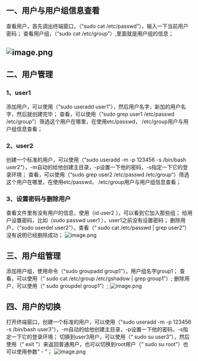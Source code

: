 ## 一、用户与用户组信息查看
查看用户，首先调出终端窗口，（“sudo cat /etc/passwd”），输入一下当前用户密码；
查看用户组，（“sudo cat /etc/group”）,里面就是用户组的信息；
## ![image.png](https://cdn.nlark.com/yuque/0/2023/png/33625181/1684823017489-4068bebf-7a4d-4886-bbd3-db0285418a20.png#averageHue=%2358183a&clientId=u6f65cfdd-92a3-4&from=paste&height=800&id=u1a4b00e7&originHeight=1200&originWidth=1920&originalType=binary&ratio=1.5&rotation=0&showTitle=false&size=2226484&status=done&style=none&taskId=u3ee157a1-0408-486a-85e7-e4e2f33d5a7&title=&width=1280)
## 二、用户管理
### 1、user1
添加用户，可以使用（“sudo useradd user1”），然后用户名字，新加的用户名字，然后就创建完毕；
查看，可以使用（“sudo grep user1 /etc/passwd  /etc/group”）筛选这个用户在哪里，在使用etc/passwd， /etc/group用户与用户组信息查看；
### 2、user2
创建一个标准的用户，可以使用（“sudo useradd -m -p 123456 -s /bin/bash user2”），-m自动的给他创建主目录，-p设置一下他的密码，-s指定一下它的登录环境；
查看，可以使用（“sudo grep user2 /etc/passwd /etc/group”）筛选这个用户在哪里，在使用etc/passwd， /etc/group用户与用户组信息查看；
### 3、设置密码与删除用户
查看文件里有没有用户的信息，使用（id user2 ），可以看到它加入那些组；
给用户设置密码，比如（sudo passwd user1  ），user1之前没有设置密码；
删除用户，（“sudo userdel user2”），查看（“ sudo cat /etc/passwd | grep user2”）没有说明已经删除成功；
![image.png](https://cdn.nlark.com/yuque/0/2023/png/33625181/1684825258908-cd72bf06-caae-4c9a-bfe7-fb4d789d31f7.png#averageHue=%235a193b&clientId=u6f65cfdd-92a3-4&from=paste&height=794&id=u057315b2&originHeight=1191&originWidth=1920&originalType=binary&ratio=1.5&rotation=0&showTitle=false&size=2299549&status=done&style=none&taskId=uf25763b9-c59c-4aa7-832d-721546c1fde&title=&width=1280)
## 三、用户组管理
添加用户组，使用命令（“sudo groupadd group1”），用户组名字group1；
查看，可以使用（“ sudo cat  /etc/group /etc/gshadow | grep group1”）;
删除用户，可以使用（“ sudo groupdel group1”）;
![image.png](https://cdn.nlark.com/yuque/0/2023/png/33625181/1684825854130-9cf7029c-ba04-4ac9-a5f0-06492d217a98.png#averageHue=%2359193b&clientId=u6f65cfdd-92a3-4&from=paste&height=800&id=u0789e9f3&originHeight=1200&originWidth=1920&originalType=binary&ratio=1.5&rotation=0&showTitle=false&size=2209545&status=done&style=none&taskId=ud4d0cb07-f1ae-4f73-8e86-c0a73716335&title=&width=1280)
## 四、用户的切换
打开终端窗口，创建一个标准的用户，可以使用（“sudo useradd -m -p 123456 -s /bin/bash user3”），-m自动的给他创建主目录，-p设置一下他的密码，-s指定一下它的登录环境；
切换到user3用户，可以使用（“ sudo su user3”），然后使用（“ exit ”）来返回普通用户，也可以切换到root用户（“ sudo su root”）也可以使用参数“ - ”；
![image.png](https://cdn.nlark.com/yuque/0/2023/png/33625181/1684826559859-c1252856-8fc7-401c-bafd-56e8690ac04e.png#averageHue=%235d1a3d&clientId=u6f65cfdd-92a3-4&from=paste&height=800&id=u47c9b1ee&originHeight=1200&originWidth=1920&originalType=binary&ratio=1.5&rotation=0&showTitle=false&size=2246631&status=done&style=none&taskId=u00197c67-f959-4b44-a161-ca0dbdb38a1&title=&width=1280)








